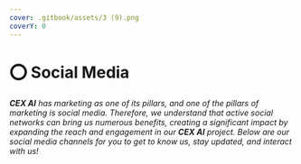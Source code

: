 ```yaml
---
cover: .gitbook/assets/3 (9).png
coverY: 0
---
```


# ⭕ Social Media

_**CEX AI** has marketing as one of its pillars, and one of the pillars of marketing is social media. Therefore, we understand that active social networks can bring us numerous benefits, creating a significant impact by expanding the reach and engagement in our **CEX AI** project. Below are our social media channels for you to get to know us, stay updated, and interact with us!_
